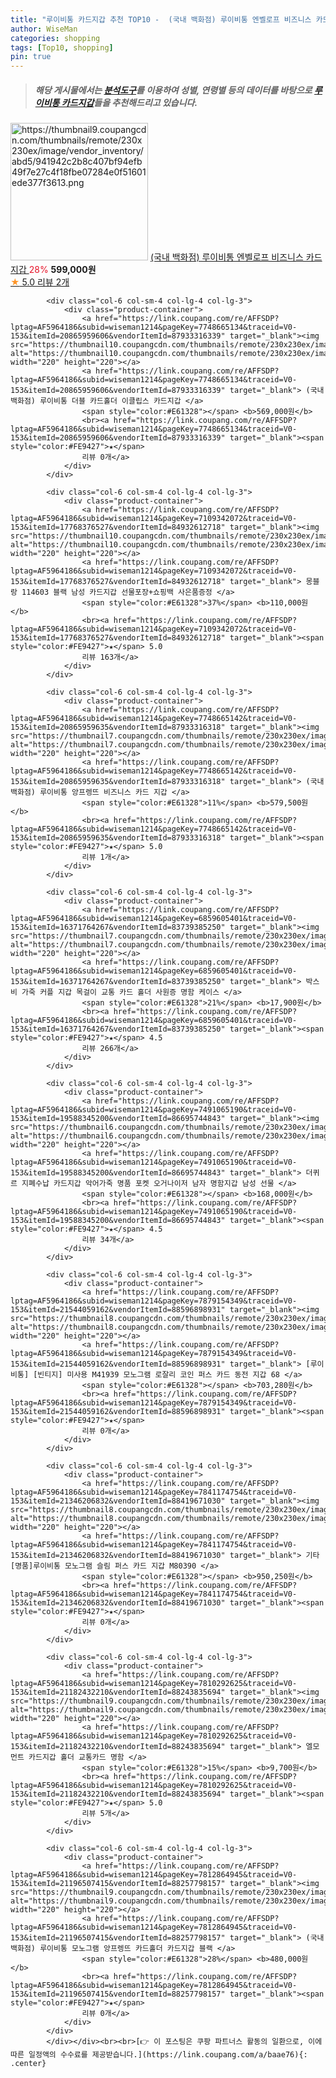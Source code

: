 ```yaml
---
title: "루이비통 카드지갑 추천 TOP10 -  (국내 백화점) 루이비통 엔벨로프 비즈니스 카드 지갑 "
author: WiseMan
categories: shopping
tags: [Top10, shopping]
pin: true
---
```


> ##### 해당 게시물에서는 [**분석도구**](https://itemscout.io/)를 이용하여 **성별**, **연령별** 등의 데이터를 바탕으로 [**루이비통 카드지갑**](https://link.coupang.com/a/baae76)들을 추천해드리고 있습니다.
<div class="container"><div class="row">
            <div class="col-6 col-sm-4 col-lg-4 col-lg-3">
                <div class="product-container">
                    <a href="https://link.coupang.com/re/AFFSDP?lptag=AF5964186&subid=wiseman1214&pageKey=7748665138&traceid=V0-153&itemId=21126864239&vendorItemId=88188619883" target="_blank"><img src="https://thumbnail9.coupangcdn.com/thumbnails/remote/230x230ex/image/vendor_inventory/abd5/941942c2b8c407bf94efb49f7e27c4f18fbe07284e0f51601ede377f3613.png" alt="https://thumbnail9.coupangcdn.com/thumbnails/remote/230x230ex/image/vendor_inventory/abd5/941942c2b8c407bf94efb49f7e27c4f18fbe07284e0f51601ede377f3613.png" width="220" height="220"></a>
                    <a href="https://link.coupang.com/re/AFFSDP?lptag=AF5964186&subid=wiseman1214&pageKey=7748665138&traceid=V0-153&itemId=21126864239&vendorItemId=88188619883" target="_blank"> (국내 백화점) 루이비통 엔벨로프 비즈니스 카드 지갑 </a>
                    <span style="color:#E61328">28%</span> <b>599,000원</b>
                    <br><a href="https://link.coupang.com/re/AFFSDP?lptag=AF5964186&subid=wiseman1214&pageKey=7748665138&traceid=V0-153&itemId=21126864239&vendorItemId=88188619883" target="_blank"><span style="color:#FE9427">★</span> 5.0
                    리뷰 2개</a>
                </div>
            </div>
            
            <div class="col-6 col-sm-4 col-lg-4 col-lg-3">
                <div class="product-container">
                    <a href="https://link.coupang.com/re/AFFSDP?lptag=AF5964186&subid=wiseman1214&pageKey=7748665134&traceid=V0-153&itemId=20865959606&vendorItemId=87933316339" target="_blank"><img src="https://thumbnail10.coupangcdn.com/thumbnails/remote/230x230ex/image/vendor_inventory/85e5/9af99c5e7a8fb4648bd186168667b9a3963a0adc369ab57db73849b5837b.png" alt="https://thumbnail10.coupangcdn.com/thumbnails/remote/230x230ex/image/vendor_inventory/85e5/9af99c5e7a8fb4648bd186168667b9a3963a0adc369ab57db73849b5837b.png" width="220" height="220"></a>
                    <a href="https://link.coupang.com/re/AFFSDP?lptag=AF5964186&subid=wiseman1214&pageKey=7748665134&traceid=V0-153&itemId=20865959606&vendorItemId=87933316339" target="_blank"> (국내 백화점) 루이비통 더블 카드홀더 이클립스 카드지갑 </a>
                    <span style="color:#E61328"></span> <b>569,000원</b>
                    <br><a href="https://link.coupang.com/re/AFFSDP?lptag=AF5964186&subid=wiseman1214&pageKey=7748665134&traceid=V0-153&itemId=20865959606&vendorItemId=87933316339" target="_blank"><span style="color:#FE9427">★</span> 
                    리뷰 0개</a>
                </div>
            </div>
            
            <div class="col-6 col-sm-4 col-lg-4 col-lg-3">
                <div class="product-container">
                    <a href="https://link.coupang.com/re/AFFSDP?lptag=AF5964186&subid=wiseman1214&pageKey=7109342072&traceid=V0-153&itemId=17768376527&vendorItemId=84932612718" target="_blank"><img src="https://thumbnail10.coupangcdn.com/thumbnails/remote/230x230ex/image/vendor_inventory/f445/24e036f27cc73d5fe9bdb66778fb205450e87c250111236c7e5ad9c966fe.jpg" alt="https://thumbnail10.coupangcdn.com/thumbnails/remote/230x230ex/image/vendor_inventory/f445/24e036f27cc73d5fe9bdb66778fb205450e87c250111236c7e5ad9c966fe.jpg" width="220" height="220"></a>
                    <a href="https://link.coupang.com/re/AFFSDP?lptag=AF5964186&subid=wiseman1214&pageKey=7109342072&traceid=V0-153&itemId=17768376527&vendorItemId=84932612718" target="_blank"> 몽블랑 114603 블랙 남성 카드지갑 선물포장+쇼핑백 사은품증정 </a>
                    <span style="color:#E61328">37%</span> <b>110,000원</b>
                    <br><a href="https://link.coupang.com/re/AFFSDP?lptag=AF5964186&subid=wiseman1214&pageKey=7109342072&traceid=V0-153&itemId=17768376527&vendorItemId=84932612718" target="_blank"><span style="color:#FE9427">★</span> 5.0
                    리뷰 163개</a>
                </div>
            </div>
            
            <div class="col-6 col-sm-4 col-lg-4 col-lg-3">
                <div class="product-container">
                    <a href="https://link.coupang.com/re/AFFSDP?lptag=AF5964186&subid=wiseman1214&pageKey=7748665142&traceid=V0-153&itemId=20865959635&vendorItemId=87933316318" target="_blank"><img src="https://thumbnail7.coupangcdn.com/thumbnails/remote/230x230ex/image/vendor_inventory/391b/49d57df3cce2e2136d91ca74fe80893d6f197ae5ddf081bf4ad226c29e92.jpg" alt="https://thumbnail7.coupangcdn.com/thumbnails/remote/230x230ex/image/vendor_inventory/391b/49d57df3cce2e2136d91ca74fe80893d6f197ae5ddf081bf4ad226c29e92.jpg" width="220" height="220"></a>
                    <a href="https://link.coupang.com/re/AFFSDP?lptag=AF5964186&subid=wiseman1214&pageKey=7748665142&traceid=V0-153&itemId=20865959635&vendorItemId=87933316318" target="_blank"> (국내 백화점) 루이비통 앙프렝뜨 비즈니스 카드 지갑 </a>
                    <span style="color:#E61328">11%</span> <b>579,500원</b>
                    <br><a href="https://link.coupang.com/re/AFFSDP?lptag=AF5964186&subid=wiseman1214&pageKey=7748665142&traceid=V0-153&itemId=20865959635&vendorItemId=87933316318" target="_blank"><span style="color:#FE9427">★</span> 5.0
                    리뷰 1개</a>
                </div>
            </div>
            
            <div class="col-6 col-sm-4 col-lg-4 col-lg-3">
                <div class="product-container">
                    <a href="https://link.coupang.com/re/AFFSDP?lptag=AF5964186&subid=wiseman1214&pageKey=6859605401&traceid=V0-153&itemId=16371764267&vendorItemId=83739385250" target="_blank"><img src="https://thumbnail7.coupangcdn.com/thumbnails/remote/230x230ex/image/vendor_inventory/8768/b84da2fa4f84087423ab1db2754ceeed846abffe55b669d6e31747f0db13.jpg" alt="https://thumbnail7.coupangcdn.com/thumbnails/remote/230x230ex/image/vendor_inventory/8768/b84da2fa4f84087423ab1db2754ceeed846abffe55b669d6e31747f0db13.jpg" width="220" height="220"></a>
                    <a href="https://link.coupang.com/re/AFFSDP?lptag=AF5964186&subid=wiseman1214&pageKey=6859605401&traceid=V0-153&itemId=16371764267&vendorItemId=83739385250" target="_blank"> 박스비 가죽 커플 지갑 목걸이 교통 카드 홀더 사원증 명함 케이스 </a>
                    <span style="color:#E61328">21%</span> <b>17,900원</b>
                    <br><a href="https://link.coupang.com/re/AFFSDP?lptag=AF5964186&subid=wiseman1214&pageKey=6859605401&traceid=V0-153&itemId=16371764267&vendorItemId=83739385250" target="_blank"><span style="color:#FE9427">★</span> 4.5
                    리뷰 266개</a>
                </div>
            </div>
            
            <div class="col-6 col-sm-4 col-lg-4 col-lg-3">
                <div class="product-container">
                    <a href="https://link.coupang.com/re/AFFSDP?lptag=AF5964186&subid=wiseman1214&pageKey=7491065190&traceid=V0-153&itemId=19588345200&vendorItemId=86695744843" target="_blank"><img src="https://thumbnail6.coupangcdn.com/thumbnails/remote/230x230ex/image/vendor_inventory/e134/77e94d96b74eff96cd4dac18e806fa77bd7689b02b5fe6184a5ddb40fe38.jpg" alt="https://thumbnail6.coupangcdn.com/thumbnails/remote/230x230ex/image/vendor_inventory/e134/77e94d96b74eff96cd4dac18e806fa77bd7689b02b5fe6184a5ddb40fe38.jpg" width="220" height="220"></a>
                    <a href="https://link.coupang.com/re/AFFSDP?lptag=AF5964186&subid=wiseman1214&pageKey=7491065190&traceid=V0-153&itemId=19588345200&vendorItemId=86695744843" target="_blank"> 더퀴르 지폐수납 카드지갑 악어가죽 명품 포켓 오거나이저 남자 명함지갑 남성 선물 </a>
                    <span style="color:#E61328"></span> <b>168,000원</b>
                    <br><a href="https://link.coupang.com/re/AFFSDP?lptag=AF5964186&subid=wiseman1214&pageKey=7491065190&traceid=V0-153&itemId=19588345200&vendorItemId=86695744843" target="_blank"><span style="color:#FE9427">★</span> 4.5
                    리뷰 34개</a>
                </div>
            </div>
            
            <div class="col-6 col-sm-4 col-lg-4 col-lg-3">
                <div class="product-container">
                    <a href="https://link.coupang.com/re/AFFSDP?lptag=AF5964186&subid=wiseman1214&pageKey=7879154349&traceid=V0-153&itemId=21544059162&vendorItemId=88596898931" target="_blank"><img src="https://thumbnail8.coupangcdn.com/thumbnails/remote/230x230ex/image/vendor_inventory/491c/d693cdc379f4531bb06ea9cf46af0ea9099b7136af0ae286e7b3da06ceaa.jpg" alt="https://thumbnail8.coupangcdn.com/thumbnails/remote/230x230ex/image/vendor_inventory/491c/d693cdc379f4531bb06ea9cf46af0ea9099b7136af0ae286e7b3da06ceaa.jpg" width="220" height="220"></a>
                    <a href="https://link.coupang.com/re/AFFSDP?lptag=AF5964186&subid=wiseman1214&pageKey=7879154349&traceid=V0-153&itemId=21544059162&vendorItemId=88596898931" target="_blank"> [루이비통] [빈티지] 미사용 M41939 모노그램 로잘리 코인 퍼스 카드 동전 지갑 68 </a>
                    <span style="color:#E61328"></span> <b>703,280원</b>
                    <br><a href="https://link.coupang.com/re/AFFSDP?lptag=AF5964186&subid=wiseman1214&pageKey=7879154349&traceid=V0-153&itemId=21544059162&vendorItemId=88596898931" target="_blank"><span style="color:#FE9427">★</span> 
                    리뷰 0개</a>
                </div>
            </div>
            
            <div class="col-6 col-sm-4 col-lg-4 col-lg-3">
                <div class="product-container">
                    <a href="https://link.coupang.com/re/AFFSDP?lptag=AF5964186&subid=wiseman1214&pageKey=7841174754&traceid=V0-153&itemId=21346206832&vendorItemId=88419671030" target="_blank"><img src="https://thumbnail8.coupangcdn.com/thumbnails/remote/230x230ex/image/vendor_inventory/af31/370bd65cbbfada66fde93448fc90c9c55a28e5cb1f18d6d4c84e0fe93060.jpg" alt="https://thumbnail8.coupangcdn.com/thumbnails/remote/230x230ex/image/vendor_inventory/af31/370bd65cbbfada66fde93448fc90c9c55a28e5cb1f18d6d4c84e0fe93060.jpg" width="220" height="220"></a>
                    <a href="https://link.coupang.com/re/AFFSDP?lptag=AF5964186&subid=wiseman1214&pageKey=7841174754&traceid=V0-153&itemId=21346206832&vendorItemId=88419671030" target="_blank"> 기타 [명품]루이비통 모노그램 슬림 퍼스 카드 지갑 M80390 </a>
                    <span style="color:#E61328"></span> <b>950,250원</b>
                    <br><a href="https://link.coupang.com/re/AFFSDP?lptag=AF5964186&subid=wiseman1214&pageKey=7841174754&traceid=V0-153&itemId=21346206832&vendorItemId=88419671030" target="_blank"><span style="color:#FE9427">★</span> 
                    리뷰 0개</a>
                </div>
            </div>
            
            <div class="col-6 col-sm-4 col-lg-4 col-lg-3">
                <div class="product-container">
                    <a href="https://link.coupang.com/re/AFFSDP?lptag=AF5964186&subid=wiseman1214&pageKey=7810292625&traceid=V0-153&itemId=21182432210&vendorItemId=88243835694" target="_blank"><img src="https://thumbnail9.coupangcdn.com/thumbnails/remote/230x230ex/image/vendor_inventory/b48e/b9a24eae33ea2f23ac3791bd598cb01dfb08825d72d8a351b695122ae7ad.jpg" alt="https://thumbnail9.coupangcdn.com/thumbnails/remote/230x230ex/image/vendor_inventory/b48e/b9a24eae33ea2f23ac3791bd598cb01dfb08825d72d8a351b695122ae7ad.jpg" width="220" height="220"></a>
                    <a href="https://link.coupang.com/re/AFFSDP?lptag=AF5964186&subid=wiseman1214&pageKey=7810292625&traceid=V0-153&itemId=21182432210&vendorItemId=88243835694" target="_blank"> 엘모먼트 카드지갑 홀더 교통카드 명함 </a>
                    <span style="color:#E61328">15%</span> <b>9,700원</b>
                    <br><a href="https://link.coupang.com/re/AFFSDP?lptag=AF5964186&subid=wiseman1214&pageKey=7810292625&traceid=V0-153&itemId=21182432210&vendorItemId=88243835694" target="_blank"><span style="color:#FE9427">★</span> 5.0
                    리뷰 5개</a>
                </div>
            </div>
            
            <div class="col-6 col-sm-4 col-lg-4 col-lg-3">
                <div class="product-container">
                    <a href="https://link.coupang.com/re/AFFSDP?lptag=AF5964186&subid=wiseman1214&pageKey=7812864945&traceid=V0-153&itemId=21196507415&vendorItemId=88257798157" target="_blank"><img src="https://thumbnail9.coupangcdn.com/thumbnails/remote/230x230ex/image/vendor_inventory/3449/3a2e84c36187f4e6e9205926993f279f9a314f301a4b588783d7798717e5.png" alt="https://thumbnail9.coupangcdn.com/thumbnails/remote/230x230ex/image/vendor_inventory/3449/3a2e84c36187f4e6e9205926993f279f9a314f301a4b588783d7798717e5.png" width="220" height="220"></a>
                    <a href="https://link.coupang.com/re/AFFSDP?lptag=AF5964186&subid=wiseman1214&pageKey=7812864945&traceid=V0-153&itemId=21196507415&vendorItemId=88257798157" target="_blank"> (국내 백화점) 루이비통 모노그램 앙프렝뜨 카드홀더 카드지갑 블랙 </a>
                    <span style="color:#E61328">28%</span> <b>480,000원</b>
                    <br><a href="https://link.coupang.com/re/AFFSDP?lptag=AF5964186&subid=wiseman1214&pageKey=7812864945&traceid=V0-153&itemId=21196507415&vendorItemId=88257798157" target="_blank"><span style="color:#FE9427">★</span> 
                    리뷰 0개</a>
                </div>
            </div>
            </div></div><br><br>[👉 이 포스팅은 쿠팡 파트너스 활동의 일환으로, 이에 따른 일정액의 수수료를 제공받습니다.](https://link.coupang.com/a/baae76){: .center}
